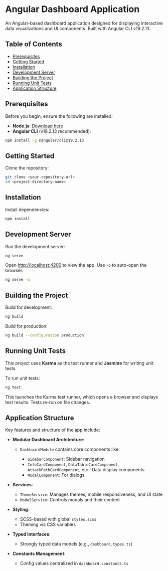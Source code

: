 # Angular Dashboard Application

An Angular-based dashboard application designed for displaying interactive data visualizations and UI components. Built with Angular CLI v19.2.13.

## Table of Contents

- [Prerequisites](#prerequisites)
- [Getting Started](#getting-started)
- [Installation](#installation)
- [Development Server](#development-server)
- [Building the Project](#building-the-project)
- [Running Unit Tests](#running-unit-tests)
- [Application Structure](#application-structure)

## Prerequisites

Before you begin, ensure the following are installed:

- **Node.js**: [Download here](https://nodejs.org)
- **Angular CLI** (v19.2.13 recommended):

```bash
npm install -g @angular/cli@19.2.13
````

## Getting Started

Clone the repository:

```bash
git clone <your-repository-url>
cd <project-directory-name>
```

## Installation

Install dependencies:

```bash
npm install
```

## Development Server

Run the development server:

```bash
ng serve
```

Open [http://localhost:4200](http://localhost:4200) to view the app. Use `-o` to auto-open the browser:

```bash
ng serve -o
```

## Building the Project

Build for development:

```bash
ng build
```

Build for production:

```bash
ng build --configuration production
```

## Running Unit Tests

This project uses **Karma** as the test runner and **Jasmine** for writing unit tests.

To run unit tests:

```bash
ng test
```

This launches the Karma test runner, which opens a browser and displays test results. Tests re-run on file changes.

## Application Structure

Key features and structure of the app include:

* **Modular Dashboard Architecture**:

  * `DashboardModule` contains core components like:

    * `SidebarComponent`: Sidebar navigation
    * `InfoCardComponent`, `DataTableCardComponent`, `AttackPathCardComponent`, etc.: Data display components
    * `ModalComponent`: For dialogs

* **Services**:

  * `ThemeService`: Manages themes, mobile responsiveness, and UI state
  * `ModalService`: Controls modals and their content

* **Styling**:

  * SCSS-based with global `styles.scss`
  * Theming via CSS variables

* **Typed Interfaces**:

  * Strongly typed data models (e.g., `dashboard.types.ts`)

* **Constants Management**:

  * Config values centralized in `dashboard.constants.ts`
